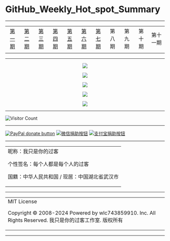 # GitHub_Weekly_Hot_spot_Summary

---

|                                                              |                                                              |                                                              |                                                              |                                                              |                                                              |                                                              |        |        |        |          |
| :----------------------------------------------------------: | :----------------------------------------------------------: | :----------------------------------------------------------: | :----------------------------------------------------------: | :----------------------------------------------------------: | :----------------------------------------------------------: | :----------------------------------------------------------: | :----: | :----: | :----: | :------: |
| [第一期](https://raw.githubusercontent.com/wlc743859910/GitHub_Weekly_Hot_spot_Summary/master/The_first_phase.md) | [第二期](https://raw.githubusercontent.com/wlc743859910/GitHub_Weekly_Hot_spot_Summary/master/The_second_phase.md) | [第三期](https://raw.githubusercontent.com/wlc743859910/GitHub_Weekly_Hot_spot_Summary/master/The_third_phase.md) | [第四期](https://raw.githubusercontent.com/wlc743859910/GitHub_Weekly_Hot_spot_Summary/master/The_fourth_phase.md) | [第五期](https://raw.githubusercontent.com/wlc743859910/GitHub_Weekly_Hot_spot_Summary/master/The_fifth_phase.md) | [第六期](https://raw.githubusercontent.com/wlc743859910/GitHub_Weekly_Hot_spot_Summary/master/The_sixth_phase.md) | [第七期](https://raw.githubusercontent.com/wlc743859910/GitHub_Weekly_Hot_spot_Summary/master/The_seventh_phase.md) | 第八期 | 第九期 | 第十期 | 第十一期 |
|                                                              |                                                              |                                                              |                                                              |                                                              |                                                              |                                                              |        |        |        |          |

---

<p align="center">
  <img src="https://raw.github.ink/wlc743859910/GitHub_Weekly_Hot_spot_Summary/master/img/1.webp">
</p>

<p align="center">
  <img src="https://raw.github.ink/wlc743859910/GitHub_Weekly_Hot_spot_Summary/master/img/2.webp">
</p>

<p align="center">
  <img src="https://raw.github.ink/wlc743859910/GitHub_Weekly_Hot_spot_Summary/master/img/3.webp">
</p>

<p align="center">
  <img src="https://raw.github.ink/wlc743859910/GitHub_Weekly_Hot_spot_Summary/master/img/4.webp">
</p>

<p align="center">
  <img src="https://raw.github.ink/wlc743859910/GitHub_Weekly_Hot_spot_Summary/master/img/5.webp">
</p>

---

![Visitor Count](https://profile-counter.glitch.me/{GitHub_Weekly_Hot_spot_Summary}/count.svg)

---

[![PayPal donate button](https://img.shields.io/badge/PayPal-donate-green.svg)](https://paypal.me/)  [![微信捐助按钮](https://img.shields.io/badge/%E5%BE%AE%E4%BF%A1-%E5%90%91TA%E6%8D%90%E5%8A%A9-green.svg)](图片链接) [![支付宝捐助按钮](https://img.shields.io/badge/%E6%94%AF%E4%BB%98%E5%AE%9D-%E5%90%91TA%E6%8D%90%E5%8A%A9-green.svg)](图片链接)

---

<table>
    <tr>
        <td >
昵称：我只是你的过客

个性签名：每个人都是每个人的过客

国籍：中华人民共和国 / 现居：中国湖北省武汉市
        </center>
        </td>
    </tr>
</table>

---

<table>
    <tr>
        <td >
MIT License

Copyright © 2008-2024 Powered by wlc743859910. Inc. All Rights Reserved. 我只是你的过客工作室. 版权所有
        </center>
        </td>
    </tr>
</table>

---
